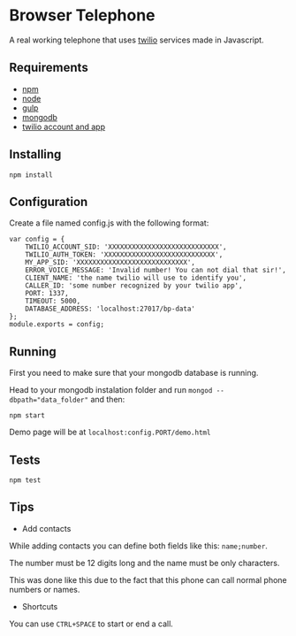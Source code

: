 # Browser Telephone

A real working telephone that uses [twilio](https://www.twilio.com/) services made in Javascript.

## Requirements

 - [npm](http://npmjs.org/)
 - [node](http://nodejs.org/)
 - [gulp](http://gulpjs.com/)
 - [mongodb](https://www.mongodb.com/)
 - [twilio account and app](https://www.twilio.com/)

## Installing

`npm install`

## Configuration

Create a file named config.js with the following format:

	var config = {
    	TWILIO_ACCOUNT_SID: 'XXXXXXXXXXXXXXXXXXXXXXXXXXXX',
    	TWILIO_AUTH_TOKEN: 'XXXXXXXXXXXXXXXXXXXXXXXXXXXX',
    	MY_APP_SID: 'XXXXXXXXXXXXXXXXXXXXXXXXXXXX',
    	ERROR_VOICE_MESSAGE: 'Invalid number! You can not dial that sir!',
        CLIENT_NAME: 'the name twilio will use to identify you',
        CALLER_ID: 'some number recognized by your twilio app',
    	PORT: 1337,
    	TIMEOUT: 5000,
        DATABASE_ADDRESS: 'localhost:27017/bp-data'
	};
	module.exports = config;

## Running

First you need to make sure that your mongodb database is running.

Head to your mongodb instalation folder and run `mongod --dbpath="data_folder"` and then:

`npm start`

Demo page will be at `localhost:config.PORT/demo.html`

## Tests

`npm test`

## Tips

* Add contacts

While adding contacts you can define both fields like this: `name;number`.

The number must be 12 digits long and the name must be only characters.

This was done like this due to the fact that this phone can call normal phone numbers or names.

* Shortcuts

You can use `CTRL+SPACE` to start or end a call.







